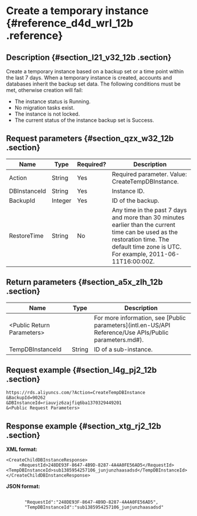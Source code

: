 # Create a temporary instance {#reference_d4d_wrl_12b .reference}

## Description {#section_l21_v32_12b .section}

Create a temporary instance based on a backup set or a time point within the last 7 days. When a temporary instance is created, accounts and databases inherit the backup set data. The following conditions must be met, otherwise creation will fail:

-   The instance status is Running.
-   No migration tasks exist.
-   The instance is not locked.
-   The current status of the instance backup set is Success.

## Request parameters {#section_qzx_w32_12b .section}

|Name|Type|Required?|Description|
|----|----|---------|-----------|
|Action|String|Yes|Required parameter. Value: CreateTempDBInstance.|
|DBInstanceId|String|Yes|Instance ID.|
|BackupId|Integer|Yes|ID of the backup.|
|RestoreTime|String|No|Any time in the past 7 days and more than 30 minutes earlier than the current time can be used as the restoration time. The default time zone is UTC. For example, 2011-06-11T16:00:00Z.|

## Return parameters {#section_a5x_zlh_12b .section}

|Name|Type|Description|
|----|----|-----------|
|<Public Return Parameters\>| |For more information, see [Public parameters](intl.en-US/API Reference/Use APIs/Public parameters.md#).|
|TempDBInstanceId|String|ID of a sub-instance.|

## Request example {#section_l4g_pj2_12b .section}

```
https://rds.aliyuncs.com/?Action=CreateTempDBInstance
&BackupId=90262
&DBInstanceId=riauvjz6zajfiq6ba1370329449201
&<Public Request Parameters>
```

## Response example {#section_xtg_rj2_12b .section}

**XML format:**

```
<CreateChildDBInstanceResponse>
     <RequestId>248DE93F-8647-4B9D-8287-4A4A0FE56AD5</RequestId>
<TempDBInstanceId>sub1385954257106_junjunzhaasadsd</TempDBInstanceId>
</CreateChildDBInstanceResponse>
```

**JSON format:**

```

       "RequestId":"248DE93F-8647-4B9D-8287-4A4A0FE56AD5",
       "TempDBInstanceId":"sub1385954257106_junjunzhaasadsd"

```

